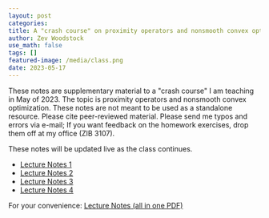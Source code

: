 ```yaml
---
layout: post
categories:
title: A "crash course" on proximity operators and nonsmooth convex optimization
author: Zev Woodstock
use_math: false
tags: []
featured-image: /media/class.png
date: 2023-05-17
---
```



These notes are supplementary material to a "crash
course" I am teaching in May of 2023. The topic is proximity
operators and nonsmooth convex optimization.
These notes are not meant to be used as a standalone resource.
Please cite peer-reviewed material. Please send me typos and errors
via e-mail; If you want feedback on the homework exercises, drop
them off at my office (ZIB 3107).

These notes will be updated live as the class continues.
<ul>
<li>
 <a href="/media/publications/prox-notes-1.pdf">Lecture Notes 1</a>
</li>
<li>
 <a href="/media/publications/prox-notes-2.pdf">Lecture Notes 2</a>
</li>
<li>
 <a href="/media/publications/prox-notes-3.pdf">Lecture Notes 3</a>
</li>
<li>
 <a href="/media/publications/prox-notes-4.pdf">Lecture Notes 4</a>
</li>
</ul>

For your convenience: <a href="/media/publications/prox-notes-may24.pdf">Lecture Notes (all in one PDF)</a>


